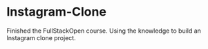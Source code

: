 # Instagram-Clone

Finished the FullStackOpen course. Using the knowledge to build an Instagram clone project.
